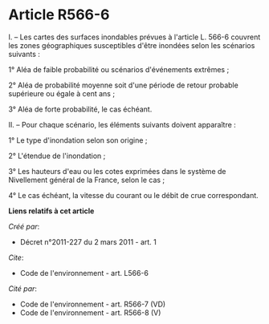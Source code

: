 # Article R566-6

I. – Les cartes des surfaces inondables prévues à l'article L. 566-6 couvrent les zones géographiques susceptibles d'être
inondées selon les scénarios suivants :

1° Aléa de faible probabilité ou scénarios d'événements extrêmes ;

2° Aléa de probabilité moyenne soit d'une période de retour probable supérieure ou égale à cent ans ;

3° Aléa de forte probabilité, le cas échéant.

II. – Pour chaque scénario, les éléments suivants doivent apparaître :

1° Le type d'inondation selon son origine ;

2° L'étendue de l'inondation ;

3° Les hauteurs d'eau ou les cotes exprimées dans le système de Nivellement général de la France, selon le cas ;

4° Le cas échéant, la vitesse du courant ou le débit de crue correspondant.

**Liens relatifs à cet article**

_Créé par_:

  - Décret n°2011-227 du 2 mars 2011 - art. 1

_Cite_:

  - Code de l'environnement - art. L566-6

_Cité par_:

  - Code de l'environnement - art. R566-7 (VD)
  - Code de l'environnement - art. R566-8 (V)
